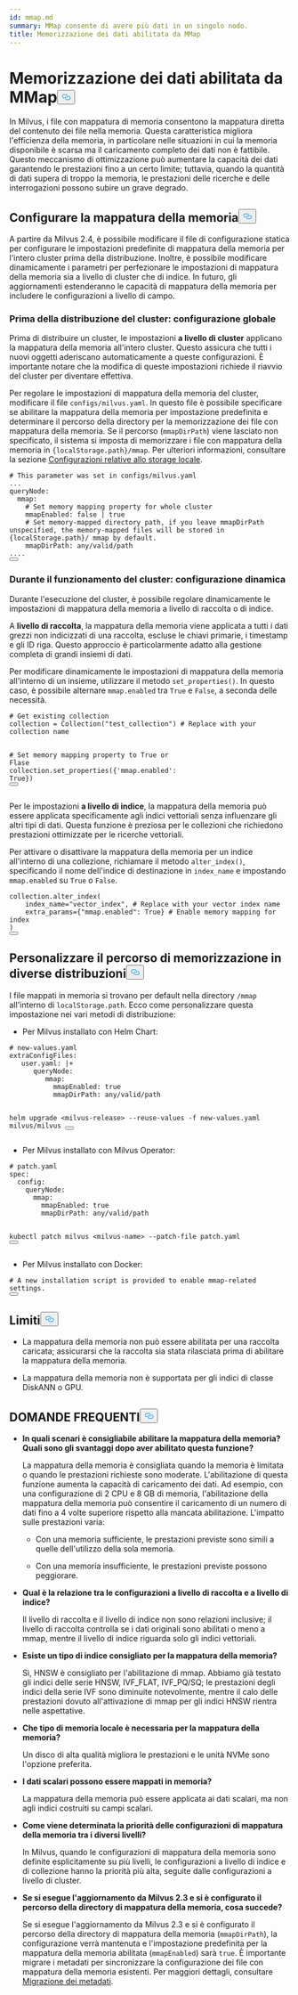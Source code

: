 ```yaml
---
id: mmap.md
summary: MMap consente di avere più dati in un singolo nodo.
title: Memorizzazione dei dati abilitata da MMap
---
```

<h1 id="MMap-enabled-Data-Storage" class="common-anchor-header">Memorizzazione dei dati abilitata da MMap<button data-href="#MMap-enabled-Data-Storage" class="anchor-icon" translate="no">
      <svg translate="no"
        aria-hidden="true"
        focusable="false"
        height="20"
        version="1.1"
        viewBox="0 0 16 16"
        width="16"
      >
        <path
          fill="#0092E4"
          fill-rule="evenodd"
          d="M4 9h1v1H4c-1.5 0-3-1.69-3-3.5S2.55 3 4 3h4c1.45 0 3 1.69 3 3.5 0 1.41-.91 2.72-2 3.25V8.59c.58-.45 1-1.27 1-2.09C10 5.22 8.98 4 8 4H4c-.98 0-2 1.22-2 2.5S3 9 4 9zm9-3h-1v1h1c1 0 2 1.22 2 2.5S13.98 12 13 12H9c-.98 0-2-1.22-2-2.5 0-.83.42-1.64 1-2.09V6.25c-1.09.53-2 1.84-2 3.25C6 11.31 7.55 13 9 13h4c1.45 0 3-1.69 3-3.5S14.5 6 13 6z"
        ></path>
      </svg>
    </button></h1><p>In Milvus, i file con mappatura di memoria consentono la mappatura diretta del contenuto dei file nella memoria. Questa caratteristica migliora l'efficienza della memoria, in particolare nelle situazioni in cui la memoria disponibile è scarsa ma il caricamento completo dei dati non è fattibile. Questo meccanismo di ottimizzazione può aumentare la capacità dei dati garantendo le prestazioni fino a un certo limite; tuttavia, quando la quantità di dati supera di troppo la memoria, le prestazioni delle ricerche e delle interrogazioni possono subire un grave degrado.</p>
<h2 id="Configure-memory-mapping" class="common-anchor-header">Configurare la mappatura della memoria<button data-href="#Configure-memory-mapping" class="anchor-icon" translate="no">
      <svg translate="no"
        aria-hidden="true"
        focusable="false"
        height="20"
        version="1.1"
        viewBox="0 0 16 16"
        width="16"
      >
        <path
          fill="#0092E4"
          fill-rule="evenodd"
          d="M4 9h1v1H4c-1.5 0-3-1.69-3-3.5S2.55 3 4 3h4c1.45 0 3 1.69 3 3.5 0 1.41-.91 2.72-2 3.25V8.59c.58-.45 1-1.27 1-2.09C10 5.22 8.98 4 8 4H4c-.98 0-2 1.22-2 2.5S3 9 4 9zm9-3h-1v1h1c1 0 2 1.22 2 2.5S13.98 12 13 12H9c-.98 0-2-1.22-2-2.5 0-.83.42-1.64 1-2.09V6.25c-1.09.53-2 1.84-2 3.25C6 11.31 7.55 13 9 13h4c1.45 0 3-1.69 3-3.5S14.5 6 13 6z"
        ></path>
      </svg>
    </button></h2><p>A partire da Milvus 2.4, è possibile modificare il file di configurazione statica per configurare le impostazioni predefinite di mappatura della memoria per l'intero cluster prima della distribuzione. Inoltre, è possibile modificare dinamicamente i parametri per perfezionare le impostazioni di mappatura della memoria sia a livello di cluster che di indice. In futuro, gli aggiornamenti estenderanno le capacità di mappatura della memoria per includere le configurazioni a livello di campo.</p>
<h3 id="Before-cluster-deployment-global-configuration" class="common-anchor-header">Prima della distribuzione del cluster: configurazione globale</h3><p>Prima di distribuire un cluster, le impostazioni <strong>a livello di cluster</strong> applicano la mappatura della memoria all'intero cluster. Questo assicura che tutti i nuovi oggetti aderiscano automaticamente a queste configurazioni. È importante notare che la modifica di queste impostazioni richiede il riavvio del cluster per diventare effettiva.</p>
<p>Per regolare le impostazioni di mappatura della memoria del cluster, modificare il file <code translate="no">configs/milvus.yaml</code>. In questo file è possibile specificare se abilitare la mappatura della memoria per impostazione predefinita e determinare il percorso della directory per la memorizzazione dei file con mappatura della memoria. Se il percorso (<code translate="no">mmapDirPath</code>) viene lasciato non specificato, il sistema si imposta di memorizzare i file con mappatura della memoria in <code translate="no">{localStorage.path}/mmap</code>. Per ulteriori informazioni, consultare la sezione <a href="https://milvus.io/docs/configure_localstorage.md#localStoragepath">Configurazioni relative allo storage locale</a>.</p>
<pre><code translate="no" class="language-yaml"><span class="hljs-comment"># This parameter was set in configs/milvus.yaml</span>
...
queryNode:
  mmap:
    <span class="hljs-comment"># Set memory mapping property for whole cluster</span>
    mmapEnabled: false | true
    <span class="hljs-comment"># Set memory-mapped directory path, if you leave mmapDirPath unspecified, the memory-mapped files will be stored in {localStorage.path}/ mmap by default. </span>
    mmapDirPath: <span class="hljs-built_in">any</span>/valid/path 
....
<button class="copy-code-btn"></button></code></pre>
<h3 id="During-cluster-operation-dynamic-configuration" class="common-anchor-header">Durante il funzionamento del cluster: configurazione dinamica</h3><p>Durante l'esecuzione del cluster, è possibile regolare dinamicamente le impostazioni di mappatura della memoria a livello di raccolta o di indice.</p>
<p>A <strong>livello di raccolta</strong>, la mappatura della memoria viene applicata a tutti i dati grezzi non indicizzati di una raccolta, escluse le chiavi primarie, i timestamp e gli ID riga. Questo approccio è particolarmente adatto alla gestione completa di grandi insiemi di dati.</p>
<p>Per modificare dinamicamente le impostazioni di mappatura della memoria all'interno di un insieme, utilizzare il metodo <code translate="no">set_properties()</code>. In questo caso, è possibile alternare <code translate="no">mmap.enabled</code> tra <code translate="no">True</code> e <code translate="no">False</code>, a seconda delle necessità.</p>
<pre><code translate="no" class="language-python"><span class="hljs-comment"># Get existing collection</span>
collection = Collection(<span class="hljs-string">&quot;test_collection&quot;</span>) <span class="hljs-comment"># Replace with your collection name</span>

<span class="hljs-comment"># Set memory mapping property to True or Flase</span>
collection.set_properties({<span class="hljs-string">&#x27;mmap.enabled&#x27;</span>: <span class="hljs-literal">True</span>})
<button class="copy-code-btn"></button></code></pre>
<p>Per le impostazioni <strong>a livello di indice</strong>, la mappatura della memoria può essere applicata specificamente agli indici vettoriali senza influenzare gli altri tipi di dati. Questa funzione è preziosa per le collezioni che richiedono prestazioni ottimizzate per le ricerche vettoriali.</p>
<p>Per attivare o disattivare la mappatura della memoria per un indice all'interno di una collezione, richiamare il metodo <code translate="no">alter_index()</code>, specificando il nome dell'indice di destinazione in <code translate="no">index_name</code> e impostando <code translate="no">mmap.enabled</code> su <code translate="no">True</code> o <code translate="no">False</code>.</p>
<pre><code translate="no" class="language-python">collection.alter_index(
    index_name=<span class="hljs-string">&quot;vector_index&quot;</span>, <span class="hljs-comment"># Replace with your vector index name</span>
    extra_params={<span class="hljs-string">&quot;mmap.enabled&quot;</span>: <span class="hljs-literal">True</span>} <span class="hljs-comment"># Enable memory mapping for index</span>
)
<button class="copy-code-btn"></button></code></pre>
<h2 id="Customize-storage-path-in-different-deployments" class="common-anchor-header">Personalizzare il percorso di memorizzazione in diverse distribuzioni<button data-href="#Customize-storage-path-in-different-deployments" class="anchor-icon" translate="no">
      <svg translate="no"
        aria-hidden="true"
        focusable="false"
        height="20"
        version="1.1"
        viewBox="0 0 16 16"
        width="16"
      >
        <path
          fill="#0092E4"
          fill-rule="evenodd"
          d="M4 9h1v1H4c-1.5 0-3-1.69-3-3.5S2.55 3 4 3h4c1.45 0 3 1.69 3 3.5 0 1.41-.91 2.72-2 3.25V8.59c.58-.45 1-1.27 1-2.09C10 5.22 8.98 4 8 4H4c-.98 0-2 1.22-2 2.5S3 9 4 9zm9-3h-1v1h1c1 0 2 1.22 2 2.5S13.98 12 13 12H9c-.98 0-2-1.22-2-2.5 0-.83.42-1.64 1-2.09V6.25c-1.09.53-2 1.84-2 3.25C6 11.31 7.55 13 9 13h4c1.45 0 3-1.69 3-3.5S14.5 6 13 6z"
        ></path>
      </svg>
    </button></h2><p>I file mappati in memoria si trovano per default nella directory <code translate="no">/mmap</code> all'interno di <code translate="no">localStorage.path</code>. Ecco come personalizzare questa impostazione nei vari metodi di distribuzione:</p>
<ul>
<li>Per Milvus installato con Helm Chart:</li>
</ul>
<pre><code translate="no" class="language-bash"><span class="hljs-comment"># new-values.yaml</span>
extraConfigFiles:
   user.yaml: |+
      queryNode:
         mmap:
           mmapEnabled: <span class="hljs-literal">true</span>
           mmapDirPath: any/valid/path
        
helm upgrade &lt;milvus-release&gt; --reuse-values -f new-values.yaml milvus/milvus
<button class="copy-code-btn"></button></code></pre>
<ul>
<li>Per Milvus installato con Milvus Operator:</li>
</ul>
<pre><code translate="no" class="language-bash"><span class="hljs-comment"># patch.yaml</span>
spec:
  config:
    queryNode:
      mmap:
        mmapEnabled: <span class="hljs-literal">true</span>
        mmapDirPath: any/valid/path
      
 kubectl patch milvus &lt;milvus-name&gt; --patch-file patch.yaml
<button class="copy-code-btn"></button></code></pre>
<ul>
<li>Per Milvus installato con Docker:</li>
</ul>
<pre><code translate="no" class="language-bash"><span class="hljs-comment"># A new installation script is provided to enable mmap-related settings.</span>
<button class="copy-code-btn"></button></code></pre>
<h2 id="Limits" class="common-anchor-header">Limiti<button data-href="#Limits" class="anchor-icon" translate="no">
      <svg translate="no"
        aria-hidden="true"
        focusable="false"
        height="20"
        version="1.1"
        viewBox="0 0 16 16"
        width="16"
      >
        <path
          fill="#0092E4"
          fill-rule="evenodd"
          d="M4 9h1v1H4c-1.5 0-3-1.69-3-3.5S2.55 3 4 3h4c1.45 0 3 1.69 3 3.5 0 1.41-.91 2.72-2 3.25V8.59c.58-.45 1-1.27 1-2.09C10 5.22 8.98 4 8 4H4c-.98 0-2 1.22-2 2.5S3 9 4 9zm9-3h-1v1h1c1 0 2 1.22 2 2.5S13.98 12 13 12H9c-.98 0-2-1.22-2-2.5 0-.83.42-1.64 1-2.09V6.25c-1.09.53-2 1.84-2 3.25C6 11.31 7.55 13 9 13h4c1.45 0 3-1.69 3-3.5S14.5 6 13 6z"
        ></path>
      </svg>
    </button></h2><ul>
<li><p>La mappatura della memoria non può essere abilitata per una raccolta caricata; assicurarsi che la raccolta sia stata rilasciata prima di abilitare la mappatura della memoria.</p></li>
<li><p>La mappatura della memoria non è supportata per gli indici di classe DiskANN o GPU.</p></li>
</ul>
<h2 id="FAQ" class="common-anchor-header">DOMANDE FREQUENTI<button data-href="#FAQ" class="anchor-icon" translate="no">
      <svg translate="no"
        aria-hidden="true"
        focusable="false"
        height="20"
        version="1.1"
        viewBox="0 0 16 16"
        width="16"
      >
        <path
          fill="#0092E4"
          fill-rule="evenodd"
          d="M4 9h1v1H4c-1.5 0-3-1.69-3-3.5S2.55 3 4 3h4c1.45 0 3 1.69 3 3.5 0 1.41-.91 2.72-2 3.25V8.59c.58-.45 1-1.27 1-2.09C10 5.22 8.98 4 8 4H4c-.98 0-2 1.22-2 2.5S3 9 4 9zm9-3h-1v1h1c1 0 2 1.22 2 2.5S13.98 12 13 12H9c-.98 0-2-1.22-2-2.5 0-.83.42-1.64 1-2.09V6.25c-1.09.53-2 1.84-2 3.25C6 11.31 7.55 13 9 13h4c1.45 0 3-1.69 3-3.5S14.5 6 13 6z"
        ></path>
      </svg>
    </button></h2><ul>
<li><p><strong>In quali scenari è consigliabile abilitare la mappatura della memoria? Quali sono gli svantaggi dopo aver abilitato questa funzione?</strong></p>
<p>La mappatura della memoria è consigliata quando la memoria è limitata o quando le prestazioni richieste sono moderate. L'abilitazione di questa funzione aumenta la capacità di caricamento dei dati. Ad esempio, con una configurazione di 2 CPU e 8 GB di memoria, l'abilitazione della mappatura della memoria può consentire il caricamento di un numero di dati fino a 4 volte superiore rispetto alla mancata abilitazione. L'impatto sulle prestazioni varia:</p>
<ul>
<li><p>Con una memoria sufficiente, le prestazioni previste sono simili a quelle dell'utilizzo della sola memoria.</p></li>
<li><p>Con una memoria insufficiente, le prestazioni previste possono peggiorare.</p></li>
</ul></li>
<li><p><strong>Qual è la relazione tra le configurazioni a livello di raccolta e a livello di indice?</strong></p>
<p>Il livello di raccolta e il livello di indice non sono relazioni inclusive; il livello di raccolta controlla se i dati originali sono abilitati o meno a mmap, mentre il livello di indice riguarda solo gli indici vettoriali.</p></li>
<li><p><strong>Esiste un tipo di indice consigliato per la mappatura della memoria?</strong></p>
<p>Sì, HNSW è consigliato per l'abilitazione di mmap. Abbiamo già testato gli indici delle serie HNSW, IVF_FLAT, IVF_PQ/SQ; le prestazioni degli indici della serie IVF sono diminuite notevolmente, mentre il calo delle prestazioni dovuto all'attivazione di mmap per gli indici HNSW rientra nelle aspettative.</p></li>
<li><p><strong>Che tipo di memoria locale è necessaria per la mappatura della memoria?</strong></p>
<p>Un disco di alta qualità migliora le prestazioni e le unità NVMe sono l'opzione preferita.</p></li>
<li><p><strong>I dati scalari possono essere mappati in memoria?</strong></p>
<p>La mappatura della memoria può essere applicata ai dati scalari, ma non agli indici costruiti su campi scalari.</p></li>
<li><p><strong>Come viene determinata la priorità delle configurazioni di mappatura della memoria tra i diversi livelli?</strong></p>
<p>In Milvus, quando le configurazioni di mappatura della memoria sono definite esplicitamente su più livelli, le configurazioni a livello di indice e di collezione hanno la priorità più alta, seguite dalle configurazioni a livello di cluster.</p></li>
<li><p><strong>Se si esegue l'aggiornamento da Milvus 2.3 e si è configurato il percorso della directory di mappatura della memoria, cosa succede?</strong></p>
<p>Se si esegue l'aggiornamento da Milvus 2.3 e si è configurato il percorso della directory di mappatura della memoria (<code translate="no">mmapDirPath</code>), la configurazione verrà mantenuta e l'impostazione predefinita per la mappatura della memoria abilitata (<code translate="no">mmapEnabled</code>) sarà <code translate="no">true</code>. È importante migrare i metadati per sincronizzare la configurazione dei file con mappatura della memoria esistenti. Per maggiori dettagli, consultare <a href="https://milvus.io/docs/upgrade_milvus_standalone-docker.md#Migrate-the-metadata">Migrazione dei metadati</a>.</p></li>
</ul>
